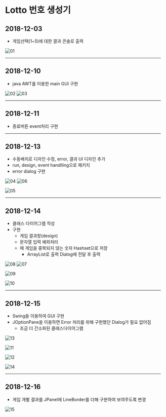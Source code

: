 # Lotto 번호 생성기

## 2018-12-03
* 게임선택(1~5)에 대한 결과 콘솔로 출력

![01](https://github.com/younggeun0/younggeun0.github.io/blob/master/_posts/img/toyProjects/lotto01.PNG?raw=true)

---

## 2018-12-10
* java AWT를 이용한 main GUI 구현
  
![02](https://github.com/younggeun0/younggeun0.github.io/blob/master/_posts/img/toyProjects/lotto02.png?raw=true) ![03](https://github.com/younggeun0/younggeun0.github.io/blob/master/_posts/img/toyProjects/lotto03.png?raw=true)

---

## 2018-12-11
* 종료버튼 event처리 구현

---

## 2018-12-13
* 수동배치로 디자인 수정, error, 결과 UI 디자인 추가
* run, design, event handlling으로 패키지 
* error dialog 구현
  
![04](https://github.com/younggeun0/younggeun0.github.io/blob/master/_posts/img/toyProjects/lotto04.png?raw=true) ![06](https://github.com/younggeun0/younggeun0.github.io/blob/master/_posts/img/toyProjects/lotto06.png?raw=true)

![05](https://github.com/younggeun0/younggeun0.github.io/blob/master/_posts/img/toyProjects/lotto05.png?raw=true)


---

## 2018-12-14
* 클래스 다이어그램 작성
* 구현
  * 게임 결과창(design)
  * 문자열 입력 예외처리
  * 매 게임을 중복되지 않는 숫자 Hashset으로 저장
    * ArrayList로 출력 Dialog에 전달 후 출력
  


![08](https://github.com/younggeun0/younggeun0.github.io/blob/master/_posts/img/toyProjects/lotto08.png?raw=true) ![07](https://github.com/younggeun0/younggeun0.github.io/blob/master/_posts/img/toyProjects/lotto07.png?raw=true)

![09](https://github.com/younggeun0/younggeun0.github.io/blob/master/_posts/img/toyProjects/lotto09.png?raw=true)

![10](https://github.com/younggeun0/younggeun0.github.io/blob/master/_posts/img/toyProjects/lotto10.png?raw=true)


---

## 2018-12-15
* Swing을 이용하여 GUI 구현
* JOptionPane을 이용하면 Error 처리를 위해 구현했던 Dialog가 필요 없어짐
  * 조금 더 간소화된 클래스다이어그램

![13](https://github.com/younggeun0/younggeun0.github.io/blob/master/_posts/img/toyProjects/lotto13.png?raw=true)

![11](https://github.com/younggeun0/younggeun0.github.io/blob/master/_posts/img/toyProjects/lotto11.png?raw=true)

![12](https://github.com/younggeun0/younggeun0.github.io/blob/master/_posts/img/toyProjects/lotto12.png?raw=true)

![14](https://github.com/younggeun0/younggeun0.github.io/blob/master/_posts/img/toyProjects/lotto14.png?raw=true)


---

## 2018-12-16
* 게임 개별 결과를 JPanel에 LineBorder를 더해 구분하여 보여주도록 변경

![15](https://github.com/younggeun0/younggeun0.github.io/blob/master/_posts/img/toyProjects/lotto15.png?raw=true)

